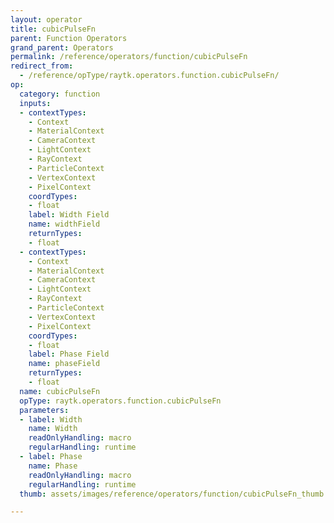 ```yaml
---
layout: operator
title: cubicPulseFn
parent: Function Operators
grand_parent: Operators
permalink: /reference/operators/function/cubicPulseFn
redirect_from:
  - /reference/opType/raytk.operators.function.cubicPulseFn/
op:
  category: function
  inputs:
  - contextTypes:
    - Context
    - MaterialContext
    - CameraContext
    - LightContext
    - RayContext
    - ParticleContext
    - VertexContext
    - PixelContext
    coordTypes:
    - float
    label: Width Field
    name: widthField
    returnTypes:
    - float
  - contextTypes:
    - Context
    - MaterialContext
    - CameraContext
    - LightContext
    - RayContext
    - ParticleContext
    - VertexContext
    - PixelContext
    coordTypes:
    - float
    label: Phase Field
    name: phaseField
    returnTypes:
    - float
  name: cubicPulseFn
  opType: raytk.operators.function.cubicPulseFn
  parameters:
  - label: Width
    name: Width
    readOnlyHandling: macro
    regularHandling: runtime
  - label: Phase
    name: Phase
    readOnlyHandling: macro
    regularHandling: runtime
  thumb: assets/images/reference/operators/function/cubicPulseFn_thumb.png

---
```

